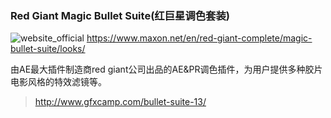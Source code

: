 ### Red Giant Magic Bullet Suite(红巨星调色套装)

![website_official](https://gitbook07.oss-cn-hangzhou.aliyuncs.com/website_official.svg) https://www.maxon.net/en/red-giant-complete/magic-bullet-suite/looks/

由AE最大插件制造商red giant公司出品的AE&PR调色插件，为用户提供多种胶片电影风格的特效滤镜等。

> http://www.gfxcamp.com/bullet-suite-13/